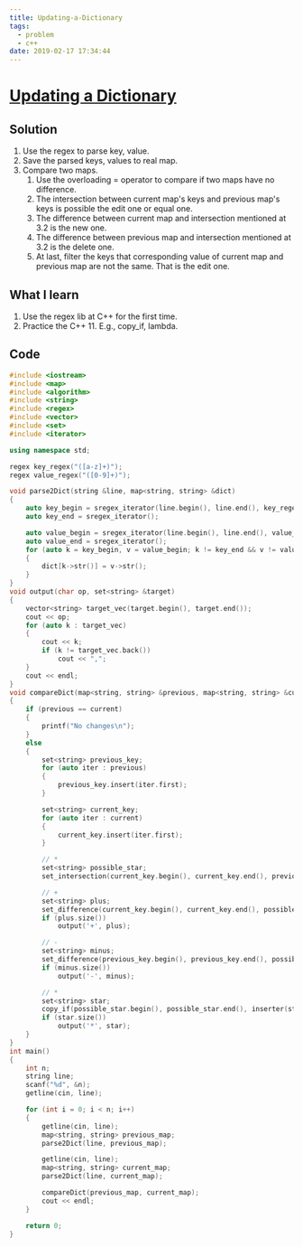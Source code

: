 ```yaml
---
title: Updating-a-Dictionary
tags:
  - problem
  - c++
date: 2019-02-17 17:34:44
---
```



# [Updating a Dictionary](https://uva.onlinejudge.org/index.php?option=com_onlinejudge&Itemid=8&page=show_problem&problem=3948)

## Solution

1. Use the regex to parse key, value.
2. Save the parsed keys, values to real map.
3. Compare two maps.
    1. Use the overloading = operator to compare if two maps have no difference.
    2. The intersection between current map's keys and previous map's keys is possible the edit one or equal one.
    3. The difference between current map and intersection mentioned at 3.2 is the new one.
    4. The difference between previous map and intersection mentioned at 3.2 is the delete one.
    5. At last, filter the keys that corresponding value of current map and previous map are not the same. That is the edit one.

<!--more-->

## What I learn

1. Use the regex lib at C++ for the first time.
2. Practice the C++ 11. E.g., copy_if, lambda.

## Code
```c++
#include <iostream>
#include <map>
#include <algorithm>
#include <string>
#include <regex>
#include <vector>
#include <set>
#include <iterator>

using namespace std;

regex key_regex("([a-z]+)");
regex value_regex("([0-9]+)");

void parse2Dict(string &line, map<string, string> &dict)
{
    auto key_begin = sregex_iterator(line.begin(), line.end(), key_regex);
    auto key_end = sregex_iterator();

    auto value_begin = sregex_iterator(line.begin(), line.end(), value_regex);
    auto value_end = sregex_iterator();
    for (auto k = key_begin, v = value_begin; k != key_end && v != value_end; ++k, ++v)
    {
        dict[k->str()] = v->str();
    }
}
void output(char op, set<string> &target)
{
    vector<string> target_vec(target.begin(), target.end());
    cout << op;
    for (auto k : target_vec)
    {
        cout << k;
        if (k != target_vec.back())
            cout << ",";
    }
    cout << endl;
}
void compareDict(map<string, string> &previous, map<string, string> &current)
{
    if (previous == current)
    {
        printf("No changes\n");
    }
    else
    {
        set<string> previous_key;
        for (auto iter : previous)
        {
            previous_key.insert(iter.first);
        }

        set<string> current_key;
        for (auto iter : current)
        {
            current_key.insert(iter.first);
        }

        // *
        set<string> possible_star;
        set_intersection(current_key.begin(), current_key.end(), previous_key.begin(), previous_key.end(), inserter(possible_star, possible_star.begin()));

        // +
        set<string> plus;
        set_difference(current_key.begin(), current_key.end(), possible_star.begin(), possible_star.end(), inserter(plus, plus.begin()));
        if (plus.size())
            output('+', plus);

        // -
        set<string> minus;
        set_difference(previous_key.begin(), previous_key.end(), possible_star.begin(), possible_star.end(), inserter(minus, minus.begin()));
        if (minus.size())
            output('-', minus);

        // *
        set<string> star;
        copy_if(possible_star.begin(), possible_star.end(), inserter(star, star.begin()), [&](string k) { return current[k] != previous[k]; });
        if (star.size())
            output('*', star);
    }
}
int main()
{
    int n;
    string line;
    scanf("%d", &n);
    getline(cin, line);

    for (int i = 0; i < n; i++)
    {
        getline(cin, line);
        map<string, string> previous_map;
        parse2Dict(line, previous_map);

        getline(cin, line);
        map<string, string> current_map;
        parse2Dict(line, current_map);

        compareDict(previous_map, current_map);
        cout << endl;
    }

    return 0;
}
```
